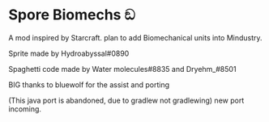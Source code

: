 # Spore Biomechs ඞ
A mod inspired by Starcraft. plan to add Biomechanical units into Mindustry.

Sprite made by Hydroabyssal#0890

Spaghetti code made by Water molecules#8835 and Dryehm_#8501

BIG thanks to bluewolf for the assist and porting


(This java port is abandoned, due to gradlew not gradlewing)
new port incoming.
